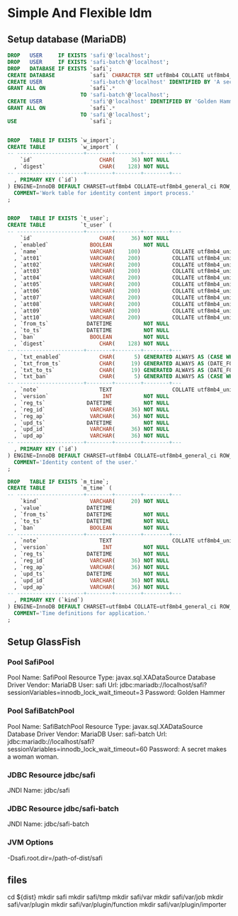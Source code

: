 # Simple And Flexible Idm

## Setup database (MariaDB)

```SQL
DROP   USER     IF EXISTS 'safi'@'localhost';
DROP   USER     IF EXISTS 'safi-batch'@'localhost';
DROP   DATABASE IF EXISTS `safi`;
CREATE DATABASE           `safi` CHARACTER SET utf8mb4 COLLATE utf8mb4_general_ci COMMENT 'Simple And Flexible Idm';
CREATE USER               'safi-batch'@'localhost' IDENTIFIED BY 'A secret makes a woman woman.';
GRANT ALL ON              `safi`.*
                       TO 'safi-batch'@'localhost';
CREATE USER               'safi'@'localhost' IDENTIFIED BY 'Golden Hammer';
GRANT ALL ON              `safi`.*
                       TO 'safi'@'localhost';
USE                       `safi`;


DROP   TABLE IF EXISTS `w_import`;
CREATE TABLE           `w_import` (
-- ---------------------+--------+--------+--------+---
    `id`                     CHAR(     36) NOT NULL
  , `digest`                 CHAR(    128) NOT NULL
-- ---------------------+--------+--------+--------+---
  , PRIMARY KEY (`id`)
) ENGINE=InnoDB DEFAULT CHARSET=utf8mb4 COLLATE=utf8mb4_general_ci ROW_FORMAT=COMPACT
  COMMENT='Work table for identity content import process.'
;


DROP   TABLE IF EXISTS `t_user`;
CREATE TABLE           `t_user` (
-- ---------------------+--------+--------+--------+---
    `id`                     CHAR(     36) NOT NULL
  , `enabled`             BOOLEAN          NOT NULL
  , `name`                VARCHAR(    100)          COLLATE utf8mb4_unicode_ci
  , `att01`               VARCHAR(    200)          COLLATE utf8mb4_unicode_ci
  , `att02`               VARCHAR(    200)          COLLATE utf8mb4_unicode_ci
  , `att03`               VARCHAR(    200)          COLLATE utf8mb4_unicode_ci
  , `att04`               VARCHAR(    200)          COLLATE utf8mb4_unicode_ci
  , `att05`               VARCHAR(    200)          COLLATE utf8mb4_unicode_ci
  , `att06`               VARCHAR(    200)          COLLATE utf8mb4_unicode_ci
  , `att07`               VARCHAR(    200)          COLLATE utf8mb4_unicode_ci
  , `att08`               VARCHAR(    200)          COLLATE utf8mb4_unicode_ci
  , `att09`               VARCHAR(    200)          COLLATE utf8mb4_unicode_ci
  , `att10`               VARCHAR(    200)          COLLATE utf8mb4_unicode_ci
  , `from_ts`            DATETIME          NOT NULL
  , `to_ts`              DATETIME          NOT NULL
  , `ban`                 BOOLEAN          NOT NULL
  , `digest`                 CHAR(    128) NOT NULL
-- ---------------------+--------+--------+--------+---
  , `txt_enabled`            CHAR(      5) GENERATED ALWAYS AS (CASE WHEN `enabled` THEN 'true' ELSE 'false' END) VIRTUAL
  , `txt_from_ts`            CHAR(     19) GENERATED ALWAYS AS (DATE_FORMAT(`from_ts`, '%Y-%m-%dT%H:%i:%s')     ) VIRTUAL
  , `txt_to_ts`              CHAR(     19) GENERATED ALWAYS AS (DATE_FORMAT(`to_ts`  , '%Y-%m-%dT%H:%i:%s')     ) VIRTUAL
  , `txt_ban`                CHAR(      5) GENERATED ALWAYS AS (CASE WHEN `ban`     THEN 'true' ELSE 'false' END) VIRTUAL
-- ---------------------+--------+--------+--------+---
  , `note`                   TEXT                   COLLATE utf8mb4_unicode_ci
  , `version`                 INT          NOT NULL
  , `reg_ts`             DATETIME          NOT NULL
  , `reg_id`              VARCHAR(     36) NOT NULL
  , `reg_ap`              VARCHAR(     36) NOT NULL
  , `upd_ts`             DATETIME          NOT NULL
  , `upd_id`              VARCHAR(     36) NOT NULL
  , `upd_ap`              VARCHAR(     36) NOT NULL
-- ---------------------+--------+--------+--------+---
  , PRIMARY KEY (`id`)
) ENGINE=InnoDB DEFAULT CHARSET=utf8mb4 COLLATE=utf8mb4_general_ci ROW_FORMAT=DYNAMIC
  COMMENT='Identity content of the user.'
;

DROP   TABLE IF EXISTS `m_time`;
CREATE TABLE           `m_time` (
-- ---------------------+--------+--------+--------+---
    `kind`                VARCHAR(     20) NOT NULL
  , `value`              DATETIME
  , `from_ts`            DATETIME          NOT NULL
  , `to_ts`              DATETIME          NOT NULL
  , `ban`                 BOOLEAN          NOT NULL
-- ---------------------+--------+--------+--------+---
  , `note`                   TEXT                   COLLATE utf8mb4_unicode_ci
  , `version`                 INT          NOT NULL
  , `reg_ts`             DATETIME          NOT NULL
  , `reg_id`              VARCHAR(     36) NOT NULL
  , `reg_ap`              VARCHAR(     36) NOT NULL
  , `upd_ts`             DATETIME          NOT NULL
  , `upd_id`              VARCHAR(     36) NOT NULL
  , `upd_ap`              VARCHAR(     36) NOT NULL
-- ---------------------+--------+--------+--------+---
  , PRIMARY KEY (`kind`)
) ENGINE=InnoDB DEFAULT CHARSET=utf8mb4 COLLATE=utf8mb4_general_ci ROW_FORMAT=DYNAMIC
  COMMENT='Time definitions for application.'
;


```

## Setup GlassFish

### Pool SafiPool
Pool Name: SafiPool
Resource Type: javax.sql.XADataSource
Database Driver Vendor: MariaDB
User: safi
Url: jdbc:mariadb://localhost/safi?sessionVariables=innodb_lock_wait_timeout=3
Password: Golden Hammer


### Pool SafiBatchPool
Pool Name: SafiBatchPool
Resource Type: javax.sql.XADataSource
Database Driver Vendor: MariaDB
User: safi-batch
Url: jdbc:mariadb://localhost/safi?sessionVariables=innodb_lock_wait_timeout=60
Password: A secret makes a woman woman.


### JDBC Resource jdbc/safi
JNDI Name: jdbc/safi


### JDBC Resource jdbc/safi-batch
JNDI Name: jdbc/safi-batch

### JVM Options
-Dsafi.root.dir=/path-of-dist/safi

## files
cd ${dist}
mkdir safi
mkdir safi/tmp
mkdir safi/var
mkdir safi/var/job
mkdir safi/var/plugin
mkdir safi/var/plugin/function
mkdir safi/var/plugin/importer

